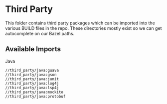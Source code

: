 # Third Party

This folder contains third party packages which can be imported into the various BUILD files in the repo. These directories mostly exist so we can get autocomplete on our Bazel paths.

## Available Imports

Java

```
//third_party/java:guava
//third_party/java:gson
//third_party/java:junit
//third_party/java:log4j
//third_party/java:lsp4j
//third_party/java:mockito
//third_party/java:protobuf
```

